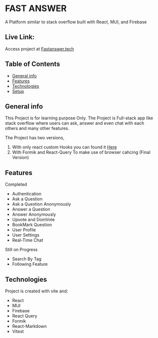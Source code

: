 # FAST ANSWER

A Platform similar to stack overflow built with React, MUI, and Firebase

## Live Link:

Access project at [Fastanswer.tech](https://www.fastanswer.tech)

## Table of Contents

- [General info](#general-info)
- [Features](#features)
- [Technologies](#technologies)
- [Setup](#setup)

## General info

This Project is for learning purpose Only. The Project is Full-stack app like stack overflow where users can ask, answer and even chat with each others and many other features.

The Project has two versions,

1. With only react custom Hooks you can found it [Here](https://github.com/Elalfy74/fast-answer/tree/test-eslint)
2. With Formik and React-Query To make use of browser cahcing (Final Version)

## Features

Completed

- Authentication
- Ask a Question
- Ask a Question Anonymously
- Answer a Question
- Answer Anonymously
- Upvote and DomVote
- BookMark Question
- User Profile
- User Settings
- Real-Time Chat

Still on Progress

- Search By Tag
- Following Feature

## Technologies

Project is created with vite and:

- React
- MUI
- Firebase
- React Query
- Formik
- React-Markdown
- Vitest

